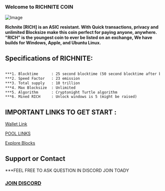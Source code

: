### Welcome to RICHNITE COIN 


![Image](https://cdn.discordapp.com/attachments/589835363091087385/589837465100222464/Picture100000000.png)

**Richnite [RICH] is an ASIC resistant.
With Quick transactions, privacy and unlimited Blocksize make this coin perfect for paying anyone, anywhere.
"RICH" is the youngest coin to ever be listed on an exchange, We have builds for Windows, Apple, and Ubuntu Linux.**


## Specifications of RICHNITE: 
```markdown

***1. Blocktime      : 25 second blocktime (50 second blocktime after block 100000)
***2. Speed Factor   : 23 emission 
***3. Total supply   : 10 trillion
***4. Max Blocksize  : Unlimited
***5. Algorithm      : Cryptonight Turtle algorithm  
***6. Mined RICH     : Unlock windows is 5 (might be raised)

```
## IMPORTANT LINKS TO GET START :

[Wallet Link](https://github.com/richnite-project/Richnite/releases)

[POOL LINKS](http://pool.stx.nl/RICH/#)

[Explore Blocks](http://be.stx.nl/RICH/)

## Support or Contact

***FEEL FREE TO ASK QUESTION IN DISCORD JOIN TOADY

### [JOIN DISCORD](https://discord.gg/m7rdznM)
